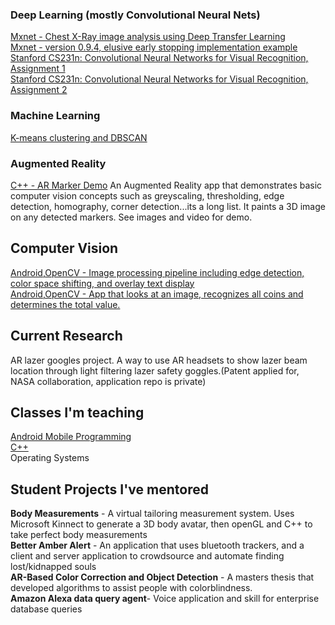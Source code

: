 ### Deep Learning (mostly Convolutional Neural Nets)
[ Mxnet - Chest X-Ray image analysis using Deep Transfer Learning]( https://github.com/kperkins411/MXNet-Chest-XRay-Evaluation)<BR>
[ Mxnet - version 0.9.4, elusive early stopping implementation example ]( https://github.com/kperkins411/MXNet_Demo_Early-Stopping)<BR>
[ Stanford CS231n: Convolutional Neural Networks for Visual Recognition, Assignment 1]( https://github.com/kperkins411/CS231n_Assign1)<BR>
[ Stanford CS231n: Convolutional Neural Networks for Visual Recognition, Assignment 2]( https://github.com/kperkins411/CS231n_Assign2)<BR>

### Machine Learning
[ K-means clustering and DBSCAN ]( https://github.com/kperkins411/Clustering_Demos)<BR>

### Augmented Reality
[ C++ - AR Marker Demo]( https://github.com/kperkins411/AR_Marker_Demo) An Augmented Reality app that demonstrates basic computer vision concepts such as greyscaling, thresholding, edge detection, homography, corner detection...its a long list.  It paints a 3D image on any detected markers. See images and video for demo.<BR>


## Computer Vision
[ Android,OpenCV - Image processing pipeline including edge detection, color space shifting, and overlay text display ]( https://github.com/kperkins411/OpenCVEdgeTest)<BR>
[ Android,OpenCV - App that looks at an image, recognizes all coins and determines the total value. ]( https://github.com/kperkins411/Count-coins-using-OpenCV)<BR>


## Current Research
AR lazer googles project.  A way to use AR headsets to show lazer beam location through light filtering lazer safety goggles.(Patent applied for, NASA collaboration, application repo is private)

## Classes I'm teaching
[ Android Mobile Programming ](  https://cnuclasses.github.io/CPSC475)<BR>
[ C++ ]( https://cnuclasses.github.io/CPSC327)<BR>
Operating Systems

## Student Projects I've mentored 
**Body Measurements** - A virtual tailoring measurement system.  Uses Microsoft Kinnect to generate a 3D body avatar, then openGL and C++ to take perfect body measurements<br>
**Better Amber Alert** - An application that uses bluetooth trackers, and a client and server application to crowdsource and automate finding lost/kidnapped souls<br>
**AR-Based Color Correction and Object Detection** - A masters thesis that developed algorithms to assist people with colorblindness.  <BR>
**Amazon Alexa data query agent**- Voice application and skill for enterprise database queries<br>


